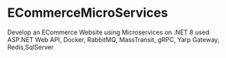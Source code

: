 # ECommerceMicroServices
Develop an ECommerce Website using Microservices on .NET 8 used ASP.NET Web API, Docker, RabbitMQ, MassTransit, gRPC, Yarp Gateway, Redis,SqlServer
